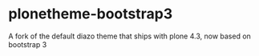 plonetheme-bootstrap3
=====================

A fork of the default diazo theme that ships with plone 4.3, now based on bootstrap 3
